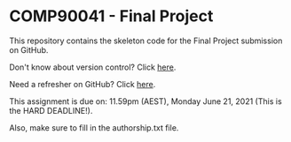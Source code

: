 # COMP90041 - Final Project

This repository contains the skeleton code for the Final Project submission on GitHub.

Don't know about version control? Click [here](https://www.atlassian.com/git/tutorials/what-is-version-control).

Need a refresher on GitHub? Click [here](https://guides.github.com/activities/hello-world/).

This assignment is due on:
11.59pm (AEST), Monday June 21, 2021 (This is the HARD DEADLINE!).

Also, make sure to fill in the authorship.txt file.
